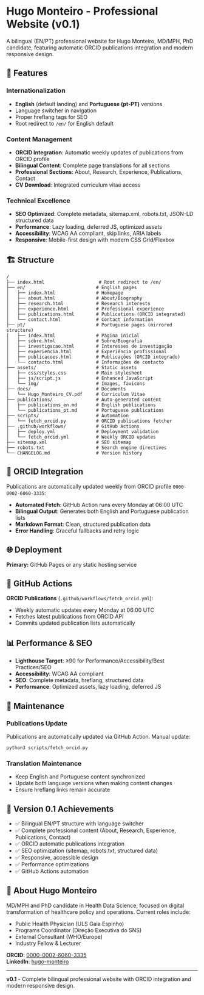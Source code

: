 # Hugo Monteiro - Professional Website (v0.1)

A bilingual (EN/PT) professional website for Hugo Monteiro, MD/MPH, PhD candidate, featuring automatic ORCID publications integration and modern responsive design.

## 🌟 Features

### Internationalization
- **English** (default landing) and **Portuguese (pt-PT)** versions
- Language switcher in navigation
- Proper hreflang tags for SEO
- Root redirect to `/en/` for English default

### Content Management
- **ORCID Integration**: Automatic weekly updates of publications from ORCID profile
- **Bilingual Content**: Complete page translations for all sections
- **Professional Sections**: About, Research, Experience, Publications, Contact
- **CV Download**: Integrated curriculum vitae access

### Technical Excellence
- **SEO Optimized**: Complete metadata, sitemap.xml, robots.txt, JSON-LD structured data
- **Performance**: Lazy loading, deferred JS, optimized assets
- **Accessibility**: WCAG AA compliant, skip links, ARIA labels
- **Responsive**: Mobile-first design with modern CSS Grid/Flexbox

## 🏗️ Structure

```
/
├── index.html                    # Root redirect to /en/
├── en/                          # English pages
│   ├── index.html               # Homepage
│   ├── about.html               # About/Biography
│   ├── research.html            # Research interests
│   ├── experience.html          # Professional experience
│   ├── publications.html        # Publications (ORCID integrated)
│   └── contact.html             # Contact information
├── pt/                          # Portuguese pages (mirrored structure)
│   ├── index.html               # Página inicial
│   ├── sobre.html               # Sobre/Biografia
│   ├── investigacao.html        # Interesses de investigação
│   ├── experiencia.html         # Experiência profissional
│   ├── publicacoes.html         # Publicações (ORCID integrado)
│   └── contacto.html            # Informações de contacto
├── assets/                      # Static assets
│   ├── css/styles.css           # Main stylesheet
│   ├── js/script.js             # Enhanced JavaScript
│   └── img/                     # Images, favicons
├── docs/                        # Documents
│   └── Hugo_Monteiro_CV.pdf     # Curriculum Vitae
├── publications/                # Auto-generated content
│   ├── publications_en.md       # English publications
│   └── publications_pt.md       # Portuguese publications
├── scripts/                     # Automation
│   └── fetch_orcid.py           # ORCID publications fetcher
├── .github/workflows/           # GitHub Actions
│   ├── deploy.yml               # Deployment validation
│   └── fetch_orcid.yml          # Weekly ORCID updates
├── sitemap.xml                  # SEO sitemap
├── robots.txt                   # Search engine directives
└── CHANGELOG.md                 # Version history
```

## 🚀 ORCID Integration

Publications are automatically updated weekly from ORCID profile `0000-0002-6060-3335`:
- **Automated Fetch**: GitHub Action runs every Monday at 06:00 UTC
- **Bilingual Output**: Generates both English and Portuguese publication lists
- **Markdown Format**: Clean, structured publication data
- **Error Handling**: Graceful fallbacks and retry logic

## 🌐 Deployment

**Primary:** GitHub Pages or any static hosting service  

## 🔄 GitHub Actions

**ORCID Publications** (`.github/workflows/fetch_orcid.yml`):
- Weekly automatic updates every Monday at 06:00 UTC
- Fetches latest publications from ORCID API
- Commits updated publication lists automatically

## 📊 Performance & SEO

- **Lighthouse Target**: ≥90 for Performance/Accessibility/Best Practices/SEO
- **Accessibility**: WCAG AA compliant
- **SEO**: Complete metadata, hreflang, structured data
- **Performance**: Optimized assets, lazy loading, deferred JS

## 🔧 Maintenance

### Publications Update
Publications are automatically updated via GitHub Action. Manual update:
```bash
python3 scripts/fetch_orcid.py
```

### Translation Maintenance
- Keep English and Portuguese content synchronized
- Update both language versions when making content changes
- Ensure hreflang links remain accurate

## 🎯 Version 0.1 Achievements

- ✅ Bilingual EN/PT structure with language switcher
- ✅ Complete professional content (About, Research, Experience, Publications, Contact)
- ✅ ORCID automatic publications integration
- ✅ SEO optimization (sitemap, robots.txt, structured data)
- ✅ Responsive, accessible design
- ✅ Performance optimizations
- ✅ GitHub Actions automation

## 🏥 About Hugo Monteiro

MD/MPH and PhD candidate in Health Data Science, focused on digital transformation of healthcare policy and operations. Current roles include:
- Public Health Physician (ULS Gaia Espinho)
- Programs Coordinator (Direção Executiva do SNS)  
- External Consultant (WHO/Europe)
- Industry Fellow & Lecturer

**ORCID**: [0000-0002-6060-3335](https://orcid.org/0000-0002-6060-3335)  
**LinkedIn**: [hugo-monteiro](https://www.linkedin.com/in/hugo-monteiro/)

---

**v0.1** - Complete bilingual professional website with ORCID integration and modern responsive design.
